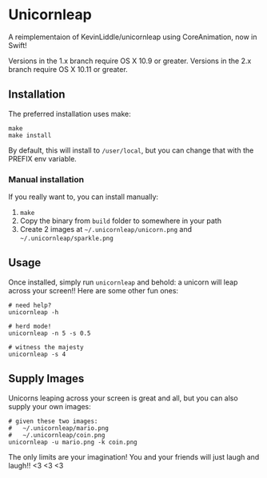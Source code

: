 # Unicornleap

A reimplementaion of KevinLiddle/unicornleap using CoreAnimation, now in Swift!

Versions in the 1.x branch require OS X 10.9 or greater.
Versions in the 2.x branch require OS X 10.11 or greater.

## Installation

The preferred installation uses make:

```
make
make install
```

By default, this will install to `/user/local`, but you can change that with the
PREFIX env variable.

### Manual installation

If you really want to, you can install manually:

1. `make`
2.  Copy the binary from `build` folder to somewhere in your path
3.  Create 2 images at `~/.unicornleap/unicorn.png` and `~/.unicornleap/sparkle.png`

## Usage

Once installed, simply run `unicornleap` and behold: a unicorn will leap across
your screen!! Here are some other fun ones:

```
# need help?
unicornleap -h

# herd mode!
unicornleap -n 5 -s 0.5

# witness the majesty
unicornleap -s 4
```

## Supply Images

Unicorns leaping across your screen is great and all, but you can also supply
your own images:

```
# given these two images:
#   ~/.unicornleap/mario.png
#   ~/.unicornleap/coin.png
unicornleap -u mario.png -k coin.png
```

The only limits are your imagination! You and your friends will just laugh and
laugh!! <3 <3 <3
